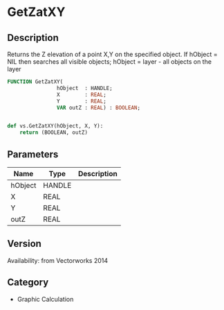 # GetZatXY

## Description
Returns the Z elevation of a point X,Y on the specified object. If hObject = NIL then searches all visible objects; hObject = layer - all objects on the layer

```pascal
FUNCTION GetZatXY(
				hObject  : HANDLE;
				X        : REAL;
				Y        : REAL;
				VAR outZ : REAL) : BOOLEAN;
```

```python

def vs.GetZatXY(hObject, X, Y):
    return (BOOLEAN, outZ)
```

## Parameters
|Name|Type|Description|
|---|---|---|
|hObject|HANDLE||
|X|REAL||
|Y|REAL||
|outZ|REAL||

## Version
Availability: from Vectorworks 2014
## Category
* Graphic Calculation

